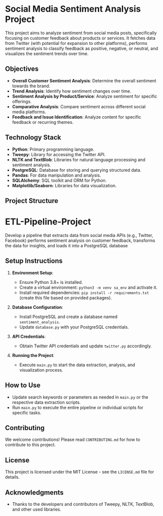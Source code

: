 # Social Media Sentiment Analysis Project

This project aims to analyze sentiment from social media posts, specifically focusing on customer feedback about products or services. It fetches data from Twitter (with potential for expansion to other platforms), performs sentiment analysis to classify feedback as positive, negative, or neutral, and visualizes the sentiment trends over time.

## Objectives

- **Overall Customer Sentiment Analysis**: Determine the overall sentiment towards the brand.
- **Trend Analysis**: Identify how sentiment changes over time.
- **Sentiment Analysis by Product/Service**: Analyze sentiment for specific offerings.
- **Comparative Analysis**: Compare sentiment across different social media platforms.
- **Feedback and Issue Identification**: Analyze content for specific feedback or recurring themes.

## Technology Stack

- **Python**: Primary programming language.
- **Tweepy**: Library for accessing the Twitter API.
- **NLTK and TextBlob**: Libraries for natural language processing and sentiment analysis.
- **PostgreSQL**: Database for storing and querying structured data.
- **Pandas**: For data manipulation and analysis.
- **SQLAlchemy**: SQL toolkit and ORM for Python.
- **Matplotlib/Seaborn**: Libraries for data visualization.

## Project Structure

# ETL-Pipeline-Project
Develop a pipeline that extracts data from social media APIs (e.g., Twitter, Facebook) performs sentiment analysis on customer feedback, transforms the data for insights, and loads it into a PostgreSQL database

## Setup Instructions

1. **Environment Setup**:
   - Ensure Python 3.8+ is installed.
   - Create a virtual environment: `python3 -m venv sa_env` and activate it.
   - Install required dependencies: `pip install -r requirements.txt` (create this file based on provided packages).

2. **Database Configuration**:
   - Install PostgreSQL and create a database named `sentiment_analysis`.
   - Update `database.py` with your PostgreSQL credentials.

3. **API Credentials**:
   - Obtain Twitter API credentials and update `twitter.py` accordingly.

4. **Running the Project**:
   - Execute `main.py` to start the data extraction, analysis, and visualization process.

## How to Use

- Update search keywords or parameters as needed in `main.py` or the respective data extraction scripts.
- Run `main.py` to execute the entire pipeline or individual scripts for specific tasks.

## Contributing

We welcome contributions! Please read `CONTRIBUTING.md` for how to contribute to this project.

## License

This project is licensed under the MIT License - see the `LICENSE.md` file for details.

## Acknowledgments

- Thanks to the developers and contributors of Tweepy, NLTK, TextBlob, and other used libraries.
